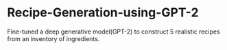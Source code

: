 # Recipe-Generation-using-GPT-2

Fine-tuned a deep generative model(GPT-2) to construct 5 realistic recipes from an inventory of ingredients.  
